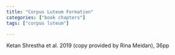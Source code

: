 ```yaml
---
title: "Corpus Luteum Formation"
categories: ["book chapters"]
tags: ["corpus luteum"]

---
```


Ketan Shrestha et al. 2019 (copy provided by Rina Meidan), 36pp